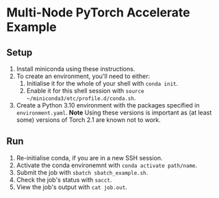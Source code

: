 # Multi-Node PyTorch Accelerate Example

## Setup

1. Install miniconda using these instructions.
1. To create an environment, you'll need to either:
   1. Initialise it for the whole of your shell with `conda init`.
   2. Enable it for this shell session with `source ~/miniconda3/etc/profile.d/conda.sh`.
1. Create a Python 3.10 environment with the packages specified in `environment.yaml`. **Note** Using these versions is important as (at least some) versions of Torch 2.1 are known not to work.

## Run

1. Re-initialise conda, if you are in a new SSH session.
1. Activate the conda environemnt with `conda activate path/name`.
1. Submit the job with `sbatch sbatch_example.sh`.
1. Check the job's status with `sacct`.
1. View the job's output with `cat job.out`.
   
